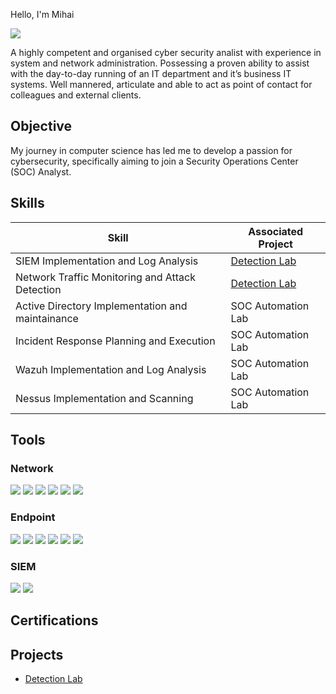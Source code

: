  Hello, I'm Mihai

<a href="https://www.linkedin.com/in/mihai-marius-nicolaescu-30704b194"><img src="https://img.shields.io/badge/-LinkedIn-0072b1?&style=for-the-badge&logo=linkedin&logoColor=white" /></a>

A highly competent and organised cyber security analist with experience in system and network administration. Possessing a proven ability to assist with the day-to-day running of an IT department and it’s business IT systems. Well mannered, articulate and able to act as point of contact for colleagues and external clients.

## Objective

My journey in computer science has led me to develop a passion for cybersecurity, specifically aiming to join a Security Operations Center (SOC) Analyst.

## Skills

| Skill                                         | Associated Project         |
|-----------------------------------------------|----------------------------|
| SIEM Implementation and Log Analysis          | <a href="https://github.com/mihai-marius/Detection-Lab">Detection Lab</a>|
| Network Traffic Monitoring and Attack Detection | <a href="https://google.com">Detection Lab</a>|
| Active Directory Implementation and maintainance      | SOC Automation Lab|
| Incident Response Planning and Execution      | SOC Automation Lab|
| Wazuh Implementation and Log Analysis         | SOC Automation Lab|
| Nessus Implementation and Scanning            | SOC Automation Lab|

## Tools

### Network
<div>
    <img src="https://img.shields.io/badge/-Wireshark-1679A7?&style=for-the-badge&logo=Wireshark&logoColor=white" />
    <img src="https://img.shields.io/badge/-Suricata-EF3B2D?&style=for-the-badge&logo=Suricata&logoColor=white" />
    <img src="https://img.shields.io/badge/-Zeek-777BB4?&style=for-the-badge&logo=Zeek&logoColor=white" />
    <img src="https://img.shields.io/badge/-Fortinet-777BB4?&style=for-the-badge&logo=Fortinet&logoColor=white" />
    <img src="https://img.shields.io/badge/-Ubiquiti-777BB4?&style=for-the-badge&logo=Ubiquiti&logoColor=white" />
    <img src="https://img.shields.io/badge/-Jira-777BB4?&style=for-the-badge&logo=Jira&logoColor=white" />
</div>

### Endpoint
<div>
    <img src="https://img.shields.io/badge/-Microsoft_Defender_for_Endpoint-00A4EF?&style=for-the-badge&logo=Microsoft&logoColor=white" />
    <img src="https://img.shields.io/badge/-Bitdefender-4B275F?&style=for-the-badge&logo=Velociraptor&logoColor=white" />
    <img src="https://img.shields.io/badge/-Eset-4B275F?&style=for-the-badge&logo=Velociraptor&logoColor=white" />
    <img src="https://img.shields.io/badge/-Windows Administration-4B275F?&style=for-the-badge&logo=Velociraptor&logoColor=white" />  
    <img src="https://img.shields.io/badge/-Linux Administration-4B275F?&style=for-the-badge&logo=Velociraptor&logoColor=white" />
    <img src="https://img.shields.io/badge/-Virtualization-4B275F?&style=for-the-badge&logo=Velociraptor&logoColor=white" />
</div>

### SIEM
<div>
    <img src="https://img.shields.io/badge/-Splunk-000000?&style=for-the-badge&logo=Splunk&logoColor=white" />
    <img src="https://img.shields.io/badge/-Elastic-005571?&style=for-the-badge&logo=Elastic&logoColor=white" />
</div>

## Certifications


## Projects
- <a href="https://github.com/mihai-marius/Detection-Lab">Detection Lab</a>
